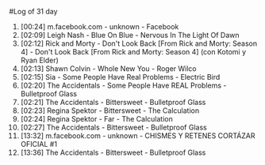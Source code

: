 #Log of 31 day

1. [00:24] m.facebook.com - unknown - Facebook
1. [02:09] Leigh Nash - Blue On Blue - Nervous In The Light Of Dawn
1. [02:12] Rick and Morty - Don't Look Back [From Rick and Morty: Season 4] - Don't Look Back [From Rick and Morty: Season 4] (con Kotomi y Ryan Elder)
1. [02:13] Shawn Colvin - Whole New You - Roger Wilco
1. [02:15] Sia - Some People Have Real Problems - Electric Bird
1. [02:20] The Accidentals - Some People Have REAL Problems - Bulletproof Glass
1. [02:21] The Accidentals - Bittersweet - Bulletproof Glass
1. [02:23] Regina Spektor - Bittersweet - The Calculation
1. [02:24] Regina Spektor - Far - The Calculation
1. [02:27] The Accidentals - Bittersweet - Bulletproof Glass
1. [13:32] m.facebook.com - unknown - CHISMES Y RETENES CORTÁZAR OFICIAL #1
1. [13:36] The Accidentals - Bittersweet - Bulletproof Glass
